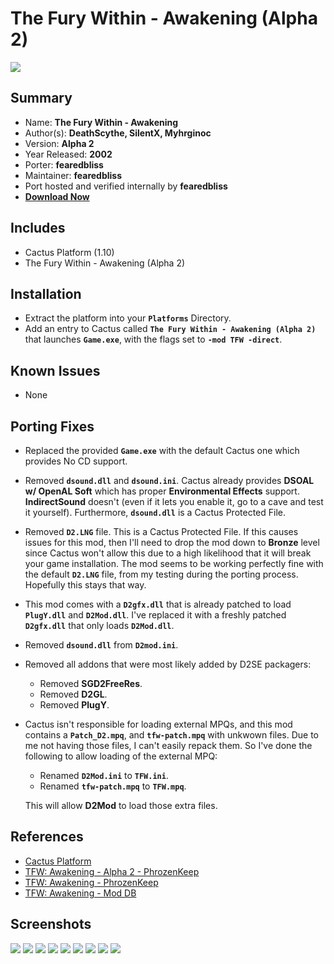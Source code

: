 # The Fury Within - Awakening (Alpha 2)

![](https://xyinn.org/diablo/platforms/platinum/The_Fury_Within_Awakening_Alpha_2/screenshots/Screenshot001.jpg)

## Summary

- Name: **The Fury Within - Awakening**
- Author(s): **DeathScythe, SilentX, Myhrginoc**
- Version: **Alpha 2**
- Year Released: **2002**
- Porter: **fearedbliss**
- Maintainer: **fearedbliss**
- Port hosted and verified internally by **fearedbliss**
- [**Download Now**](https://xyinn.org/diablo/platforms/platinum/The_Fury_Within_Awakening_Alpha_2/)

## Includes

- Cactus Platform (1.10)
- The Fury Within - Awakening (Alpha 2)

## Installation

- Extract the platform into your **`Platforms`** Directory.
- Add an entry to Cactus called **`The Fury Within - Awakening (Alpha 2)`** that
  launches **`Game.exe`**, with the flags set to **`-mod TFW -direct`**.

## Known Issues

- None

## Porting Fixes

- Replaced the provided **`Game.exe`** with the default Cactus one which
  provides No CD support.
- Removed **`dsound.dll`** and **`dsound.ini`**. Cactus already provides
  **DSOAL w/ OpenAL Soft** which has proper **Environmental Effects** support.
  **IndirectSound** doesn't (even if it lets you enable it, go to a cave and
  test it yourself). Furthermore, **`dsound.dll`** is a
  Cactus Protected File.
- Removed **`D2.LNG`** file. This is a Cactus Protected File. If this
  causes issues for this mod, then I'll need to drop the mod down to **Bronze**
  level since Cactus won't allow this due to a high likelihood that it will
  break your game installation. The mod seems to be working perfectly fine with
  the default **`D2.LNG`** file, from my testing during the porting process.
  Hopefully this stays that way.
- This mod comes with a **`D2gfx.dll`** that is already patched to load
  **`PlugY.dll`** and **`D2Mod.dll`**. I've replaced it with a freshly patched
  **`D2gfx.dll`** that only loads **`D2Mod.dll`**.
- Removed **`dsound.dll`** from **`D2mod.ini`**.
- Removed all addons that were most likely added by D2SE packagers:
	- Removed **SGD2FreeRes**.
	- Removed **D2GL**.
	- Removed **PlugY**.
- Cactus isn't responsible for loading external MPQs, and this mod contains a
  **`Patch_D2.mpq`**, and **`tfw-patch.mpq`** with unkwown files. Due to me not
  having those files, I can't easily repack them. So I've done the following
  to allow loading of the external MPQ:
	- Renamed **`D2Mod.ini`** to **`TFW.ini`**.
	- Renamed **`tfw-patch.mpq`** to **`TFW.mpq`**.
	
  This will allow **D2Mod** to load those extra files.

## References

- [Cactus Platform](https://github.com/fearedbliss/Cactus)
- [TFW: Awakening - Alpha 2 - PhrozenKeep](https://d2mods.info/forum/viewtopic.php?f=24&t=37107)
- [TFW: Awakening - PhrozenKeep](https://d2mods.info/forum/viewtopic.php?t=3955)
- [TFW: Awakening - Mod DB](https://www.moddb.com/mods/the-fury-within-awakening/downloads/d2se-the-fury-within-awakening-a2p17a)

## Screenshots

![](https://xyinn.org/diablo/platforms/platinum/The_Fury_Within_Awakening_Alpha_2/screenshots/Screenshot002.jpg)
![](https://xyinn.org/diablo/platforms/platinum/The_Fury_Within_Awakening_Alpha_2/screenshots/Screenshot003.jpg)
![](https://xyinn.org/diablo/platforms/platinum/The_Fury_Within_Awakening_Alpha_2/screenshots/Screenshot004.jpg)
![](https://xyinn.org/diablo/platforms/platinum/The_Fury_Within_Awakening_Alpha_2/screenshots/Screenshot005.jpg)
![](https://xyinn.org/diablo/platforms/platinum/The_Fury_Within_Awakening_Alpha_2/screenshots/Screenshot006.jpg)
![](https://xyinn.org/diablo/platforms/platinum/The_Fury_Within_Awakening_Alpha_2/screenshots/Screenshot007.jpg)
![](https://xyinn.org/diablo/platforms/platinum/The_Fury_Within_Awakening_Alpha_2/screenshots/Screenshot008.jpg)
![](https://xyinn.org/diablo/platforms/platinum/The_Fury_Within_Awakening_Alpha_2/screenshots/Screenshot009.jpg)
![](https://xyinn.org/diablo/platforms/platinum/The_Fury_Within_Awakening_Alpha_2/screenshots/Screenshot010.jpg)